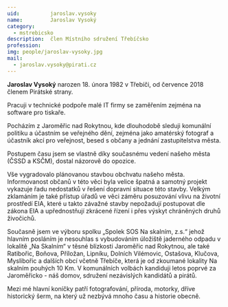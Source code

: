 ```yaml
---
uid:          jaroslav.vysoky
name:         Jaroslav Vysoký
category:
  - mstrebicsko
description:  člen Místního sdružení Třebíčsko
profession: 
img: people/jaroslav-vysoky.jpg
mail:
  - jaroslav.vysoky@pirati.cz
---
```


**Jaroslav Vysoký** narozen 18. února 1982 v Třebíči, od července 2018 členem Pirátské strany. 

Pracuji v technické podpoře malé IT firmy se zaměřením zejména na software pro tiskaře. 

Pocházím z Jaroměřic nad Rokytnou, kde dlouhodobě sleduji komunální politiku a účastním se veřejného dění, zejména jako amatérský fotograf a účastník akcí pro veřejnost, besed s občany a jednání zastupitelstva města. 

Postupem času jsem se vlastně díky současnému vedení našeho města (ČSSD a KSČM), dostal názorově do opozice.

Vše vygradovalo plánovanou stavbou obchvatu našeho města. Informovanost občanů v této věci byla velice špatná a samotný projekt vykazuje řadu nedostatků v řešení dopravní situace této stavby. Velkým zklamáním je také přístup úřadů ve věci záměru posuzování vlivu na životní prostředí EIA, které u takto závažné stavby nepožadují postupovat dle zákona EIA a upřednostňují zkrácené řízení i přes výskyt chráněných druhů živočichů.

Současně jsem ve výboru spolku „Spolek SOS Na skalním, z.s.“ jehož hlavním posláním je nesouhlas s vybudováním úložiště jaderného odpadu v lokalitě „Na Skalním“ v těsné blízkosti Jaroměřic nad Rokytnou, ale také Ratibořic, Boňova, Příložan, Lipníku, Dolních Vilémovic, Ostašova, Klučova, Myslibořic a dalších obcí včetně Třebíče, která je od zkoumané lokality Na skalním pouhých 10 Km. 
V komunálních volbách kandiduji letos poprvé za Jaroměřicko - náš domov, sdružení nezávislých kandidátů a pirátů. 

Mezi mé hlavní koníčky patří fotografování, příroda, motorky, dříve historický šerm, na který už nezbývá mnoho času a historie obecně. 

